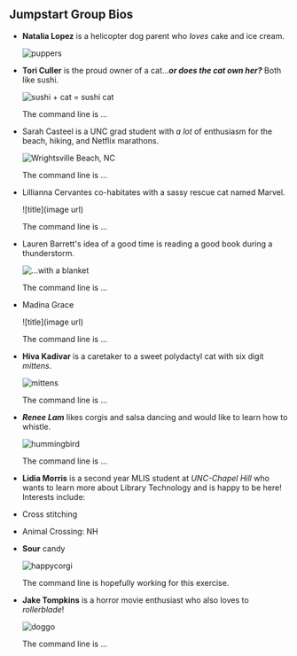 ## Jumpstart Group Bios

- **Natalia Lopez** is a helicopter dog parent who *loves* cake and ice cream.

   ![puppers](https://encrypted-tbn0.gstatic.com/images?q=tbn%3AANd9GcQq4YXHU5CzMxbh3ZV4tyNJ2UqcD5wxmObunw&usqp=CAU)

- **Tori Culler** is the proud owner of a cat...***or does the cat own her?*** Both like sushi. 

  ![sushi + cat = sushi cat](https://external-content.duckduckgo.com/iu/?u=https%3A%2F%2Fwww.designboom.com%2Fwp-content%2Fuploads%2F2014%2F06%2Fsushi-cats-tange-nakimushi-peanuts-designboom-500.jpg&f=1&nofb=1)
  
  The command line is ...

- Sarah Casteel is a UNC grad student with *a lot* of enthusiasm for the beach, hiking, and Netflix marathons.

  ![Wrightsville Beach, NC](https://assets.simpleviewinc.com/simpleview/image/upload/c_fill,h_600,q_75,w_1600/v1/clients/wilmingtonnc/7ac9e77c_33fa_48e1_9280_a9f3eb042334_92045711-71e4-4791-b3d2-659836bb8b1d.jpg)
  
  The command line is ...

- Lillianna Cervantes co-habitates with a sassy rescue cat named Marvel. 

  ![title](image url)
  
  The command line is ...
  
- Lauren Barrett's idea of a good time is reading a good book during a thunderstorm.

  ![...with a blanket](https://engage.brctv.com/sites/default/files/styles/blog_large/public/blog/2019-10/Kids%20reading%20during%20power%20outage.jpg?itok=unEQbETl)
  
  The command line is ...
  
- Madina Grace

  ![title](image url)
  
  The command line is ...
  
- **Hiva Kadivar** is a caretaker to a sweet polydactyl cat with six digit *mittens*.

  ![mittens](https://upload.wikimedia.org/wikipedia/en/2/2e/PolydactylMittens.JPG)
  
  The command line is ...
  
- ***Renee Lam*** likes corgis and salsa dancing and would like to learn how to whistle.

  ![hummingbird](https://nas-national-prod.s3.amazonaws.com/styles/hero_image/s3/Hummingbird_Hero_Roger_Levien.jpeg?itok=n4VrJTS-)
  
  The command line is ...
  
- **Lidia Morris** is a second year MLIS student at *UNC-Chapel Hill* who wants to learn more about Library Technology and is happy to be here!
Interests include:
- Cross stitching
- Animal Crossing: NH
- **Sour** candy

  ![happycorgi](https://i.pinimg.com/originals/c9/b7/d9/c9b7d945c01a0d817baa4d307e561cba.jpg)
  
  The command line is hopefully working for this exercise.
  
- **Jake Tompkins** is a horror movie enthusiast who also loves to *rollerblade*!

  ![doggo](https://i.pinimg.com/originals/37/5d/ed/375ded3ce5414802d2d534286a971362.jpg)
  
  The command line is ...
  
